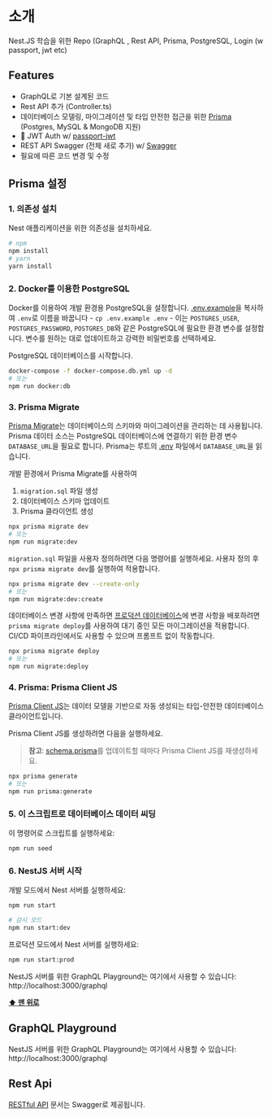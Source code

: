 # 소개

Nest.JS 학습을 위한 Repo (GraphQL , Rest API, Prisma, PostgreSQL, Login (w passport, jwt etc)

## Features

- GraphQL로 기본 설계된 코드
- Rest API 추가 (Controller.ts)
- 데이터베이스 모델링, 마이그레이션 및 타입 안전한 접근을 위한 [Prisma](https://www.prisma.io/)  (Postgres, MySQL & MongoDB 지원)
- 🔐 JWT Auth w/ [passport-jwt](https://github.com/mikenicholson/passport-jwt)
- REST API Swagger (전체 새로 추가) w/ [Swagger](https://swagger.io/)
- 필요에 따른 코드 변경 및 수정

## Prisma 설정

### 1. 의존성 설치

Nest 애플리케이션을 위한 의존성을 설치하세요.

```bash
# npm
npm install
# yarn
yarn install
```

### 2. Docker를 이용한 PostgreSQL

Docker를 이용하여 개발 환경용 PostgreSQL을 설정합니다. [.env.example](./.env.example)을 복사하여 `.env`로 이름을 바꿉니다 - `cp .env.example .env` - 이는 `POSTGRES_USER`, `POSTGRES_PASSWORD`, `POSTGRES_DB`와 같은 PostgreSQL에 필요한 환경 변수를 설정합니다. 변수를 원하는 대로 업데이트하고 강력한 비밀번호를 선택하세요.

PostgreSQL 데이터베이스를 시작합니다.

```bash
docker-compose -f docker-compose.db.yml up -d
# 또는
npm run docker:db
```

### 3. Prisma Migrate

[Prisma Migrate](https://github.com/prisma/prisma2/tree/master/docs/prisma-migrate)는 데이터베이스의 스키마와 마이그레이션을 관리하는 데 사용됩니다. Prisma 데이터 소스는 PostgreSQL 데이터베이스에 연결하기 위한 환경 변수 `DATABASE_URL`을 필요로 합니다. Prisma는 루트의 [.env](./.env) 파일에서 `DATABASE_URL`을 읽습니다.

개발 환경에서 Prisma Migrate를 사용하여

1. `migration.sql` 파일 생성
2. 데이터베이스 스키마 업데이트
3. Prisma 클라이언트 생성

```bash
npx prisma migrate dev
# 또는
npm run migrate:dev
```

`migration.sql` 파일을 사용자 정의하려면 다음 명령어를 실행하세요. 사용자 정의 후 `npx prisma migrate dev`를 실행하여 적용합니다.

```bash
npx prisma migrate dev --create-only
# 또는
npm run migrate:dev:create
```

데이터베이스 변경 사항에 만족하면 [프로덕션 데이터베이스](https://www.prisma.io/blog/prisma-migrate-preview-b5eno5g08d0b#applying-migrations-in-production-and-other-environments)에 변경 사항을 배포하려면 `prisma migrate deploy`를 사용하여 대기 중인 모든 마이그레이션을 적용합니다. CI/CD 파이프라인에서도 사용할 수 있으며 프롬프트 없이 작동합니다.

```bash
npx prisma migrate deploy
# 또는
npm run migrate:deploy
```

### 4. Prisma: Prisma Client JS

[Prisma Client JS](https://www.prisma.io/docs/reference/tools-and-interfaces/prisma-client/api)는 데이터 모델을 기반으로 자동 생성되는 타입-안전한 데이터베이스 클라이언트입니다.

Prisma Client JS를 생성하려면 다음을 실행하세요.

> **참고**: [schema.prisma](prisma/schema.prisma)를 업데이트할 때마다 Prisma Client JS를 재생성하세요.

```bash
npx prisma generate
# 또는
npm run prisma:generate
```

### 5. 이 스크립트로 데이터베이스 데이터 씨딩

이 명령어로 스크립트를 실행하세요:

```bash
npm run seed
```

### 6. NestJS 서버 시작

개발 모드에서 Nest 서버를 실행하세요:

```bash
npm run start

# 감시 모드
npm run start:dev
```

프로덕션 모드에서 Nest 서버를 실행하세요:

```bash
npm run start:prod
```

NestJS 서버를 위한 GraphQL Playground는 여기에서 사용할 수 있습니다: http://localhost:3000/graphql

**[⬆ 맨 위로](#overview)**

## GraphQL Playground

NestJS 서버를 위한 GraphQL Playground는 여기에서 사용할 수 있습니다: http://localhost:3000/graphql


## Rest Api

[RESTful API](http://localhost:3000/api) 문서는 Swagger로 제공됩니다.

